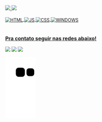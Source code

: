 <div style="display: inline-block">
  <a href="https://github.com/AtaideDev">
  <img height="160rem" src="https://github-readme-stats.vercel.app/api?username=AtaideDev&show_icons=true&theme=merko&include_all_commits=true&count_private=true"/>
  <img height="160rem" src="https://github-readme-stats.vercel.app/api/top-langs/?username=AtaideDev&layout=compact&langs_count=6&theme=merko"/>
</div>
<div style="display: inline_block"><br>
  <img align="center" alt="HTML" height="32" width="82" src="https://img.shields.io/badge/HTML5-E34F26?style=for-the-badge&logo=html5&logoColor=white">
  <img align="center" alt="JS" height="32" width="130" src="https://img.shields.io/badge/JavaScript-F7DF1E?style=for-the-badge&logo=javascript&logoColor=black">
  <img align="center" alt="CSS" height="32" width="85" src="https://img.shields.io/badge/CSS3-1572B6?style=for-the-badge&logo=css3&logoColor=white">
  <img align="center" alt="WINDOWS" height="32" width="115" src="https://img.shields.io/badge/Windows-017AD7?style=for-the-badge&logo=windows&logoColor=white"/>
</div>
 <br>
 
  ### Pra contato seguir nas redes abaixo!
 
<div>
  <a href="https://instagram.com/_arthurataide_" target="_blank"><img src="https://img.shields.io/badge/-Instagram-%23E4405F?style=for-the-badge&logo=instagram&logoColor=white" target="_blank"></a>
  <a href = "mailto:arthurataide12@gmail.com"><img src="https://img.shields.io/badge/-Gmail-%23333?style=for-the-badge&logo=gmail&logoColor=white" target="_blank"></a>
  <a href="https://www.linkedin.com/in/arthur-at-1a5782220/" target="_blank"><img src="https://img.shields.io/badge/-LinkedIn-%230077B5?style=for-the-badge&logo=linkedin&logoColor=white" target="_blank"></a> 
   
  ![Snake animation](https://github.com/Ataidedev/AtaideDev/blob/output/github-contribution-grid-snake.svg)
</div>
